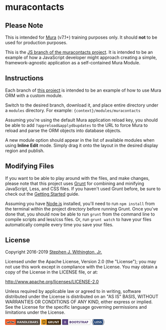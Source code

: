 # muracontacts

## Please Note

This is intended for [Mura](http://www.getmura.com) (v7.1+) training purposes only. It should **not** to be used for production purposes.

This is the [JS branch of the muracontacts project](https://github.com/stevewithington/muracontacts/tree/js). It is intended to be an example of how a JavaScript developer might approach creating a simple, framework-agnostic application as a self-contained Mura Module.


## Instructions

Each branch of [this project](https://github.com/stevewithington/muracontacts) is intended to be an example of how to use Mura ORM with a custom module.

Switch to the desired branch, download it, and place entire directory under a `modules` directory. For example:
`{context}/modules/muracontacts`

Assuming you're using the default Mura application reload key, you should be able to add `?appreload&applydbupdates` to the URL to force Mura to reload and parse the ORM objects into database objects.

A new module option should appear in the list of available modules when using **Inline Edit** mode. Simply drag it onto the layout in the desired display region and publish.


## Modifying Files

If you want to be able to play around with the files, and make changes, please note that this project uses [Grunt](http://gruntjs.com/) for combining and minifying JavaScript, Less, and CSS files. If you haven't used Grunt before, be sure to check out the [Getting Started](http://gruntjs.com/getting-started) guide.

Assuming you have [Node.js](https://nodejs.org) installed, you'll need to run `npm install` from the terminal within the project directory before running Grunt. Once you've done that, you should now be able to run `grunt` from the command line to compile scripts and less/css files. Or, run `grunt watch` to have your files automatically compile every time you save your files.


## License

Copyright 2016-2019 [Stephen J. Withington, Jr.](https://linkedin.com/in/stevewithington/)

Licensed under the Apache License, Version 2.0 (the "License"); you may not use this work except in compliance with the License. You may obtain a copy of the License in the LICENSE file, or at:

http://www.apache.org/licenses/LICENSE-2.0

Unless required by applicable law or agreed to in writing, software distributed under the License is distributed on an "AS IS" BASIS, WITHOUT WARRANTIES OR CONDITIONS OF ANY KIND, either express or implied. See the License for the specific language governing permissions and limitations under the License.

![Built with Handlebars](https://github.com/pixel-cookers/built-with-badges/blob/master/handlebars/handlebars-short-flat.png)
![Built with Grunt](https://github.com/pixel-cookers/built-with-badges/blob/master/grunt/grunt-short-flat.png)
![Built with Bootstrap](https://github.com/pixel-cookers/built-with-badges/blob/master/bootstrap/bootstrap-short-flat.png)
![Styled with Less](https://github.com/pixel-cookers/built-with-badges/blob/master/less/less-short-flat.png)
